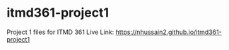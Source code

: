# itmd361-project1
 Project 1 files for ITMD 361
 Live Link: https://nhussain2.github.io/itmd361-project1
